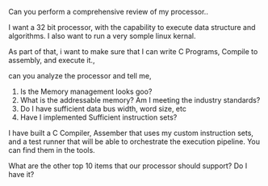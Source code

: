 Can you perform a comprehensive review of my processor..

I want a 32 bit processor, with the capability to execute data structure and algorithms. I also want to run a very somple linux kernal.

As part of that, i want to make sure that I can write C Programs, Compile to assembly, and execute it.,

can you analyze the processor and tell me,
1. Is the Memory management looks goo?
2. What is the addressable memory? Am I meeting the industry standards?
3. Do I have sufficient data bus width, word size, etc
4. Have I implemented Sufficient instruction sets?

I have built a C Compiler, Assember that uses my custom instruction sets, and a test runner that will be able to orchestrate the execution pipeline. You can find them in the tools.

What are the other top 10 items that our processor should support? Do I have it?